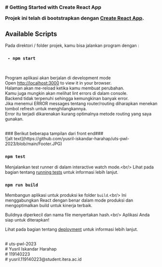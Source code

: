 <h3>
# Getting Started with Create React App

Projek ini telah di bootstrapkan dengan [Create React App](https://github.com/facebook/create-react-app).
<br/>
## Available Scripts

Pada direktori / folder projek, kamu bisa jalankan program dengan :
<br/>
### ` - npm start`
<br/>

Program aplikasi akan berjalan di development mode<br/>
Open [http://localhost:3000](http://localhost:3000) to view it in your browser.<br/>
Halaman akan me-reload ketika kamu membuat perubahan.<br/>
Kamu juga mungkin akan melihat lint errors di dalam console.<br/>
Backend tidak terpenuhi sehingga kemungkinan banyak error.<br/>
Jika menemui ERROR messages tentang router/routing diharapkan menekan tombol refresh untuk menghilangkannya.<br/>
Error itu terjadi dikarenakan kurang optimalnya metode routing yang saya gunakan.<br/>

<br/>
### Berikut beberapa tampilan dari front end###<br/>
![alt text](https://github.com/yusril-iskandar-harahap/uts-pwl-2023/blob/main/Footer.JPG)

### `npm test`<br/>

Menjalankan test runner di dalam interactive watch mode.\<br/>
Lihat pada bagian tentang [running tests](https://facebook.github.io/create-react-app/docs/running-tests) untuk informasi lebih lanjut.
<br/>
### `npm run build`<br/>

Membangun aplikasi untuk produksi ke folder `build`.\<br/>
Ini menggabungkan React dengan benar dalam mode produksi dan mengoptimalkan build untuk kinerja terbaik.<br/>


Buildnya diperkecil dan nama file menyertakan hash.\<br/>
Aplikasi Anda siap untuk diterapkan!<br/>

Lihat pada bagian tentang [deployment](https://facebook.github.io/create-react-app/docs/deployment) untuk informasi lebih lanjut.<br/>

<br/>
#   u t s - p w l - 2 0 2 3
<br/>
#  Yusril Iskandar Harahap
<br/>
#  119140223
<br/>
#  yusril.119140223@student.itera.ac.id
</h3>
